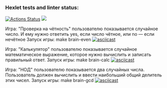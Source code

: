 ### Hexlet tests and linter status:
[![Actions Status](https://github.com/a-silanov/frontend-project-lvl1/workflows/hexlet-check/badge.svg)](https://github.com/a-silanov/frontend-project-lvl1/actions)
<a href="https://codeclimate.com/github/a-silanov/frontend-project-lvl1/maintainability"><img src="https://api.codeclimate.com/v1/badges/12f258d7446951ae8e0f/maintainability" /></a>

Игра: "Проверка на чётность"
пользователю показывается случайное число. И ему нужно ответить yes, если число чётное, или no — если нечётное
Запуск игры: make brain-even
[![asciicast](https://asciinema.org/a/w2rtzc74DWufs15kLoRS8OErl.png)](https://asciinema.org/a/w2rtzc74DWufs15kLoRS8OErl)

Игра: "Калькулятор"
пользователю показывается случайное математическое выражение, которое нужно вычислить и записать правильный ответ.
Запуск игры: make brain-calc
[![asciicast](https://asciinema.org/a/wKGe11SYvIIIvlZUJprXUE2xd.png)](https://asciinema.org/a/wKGe11SYvIIIvlZUJprXUE2xd)

Игра: "НОД"
пользователю показывается два случайных числа. Пользователь должен вычислить и ввести наибольший общий делитель этих чисел.
Запуск игры: make brain-gcd
[![asciicast](https://asciinema.org/a/enLTUHX0fFb82N6SnlxTvea7e.png)](https://asciinema.org/a/enLTUHX0fFb82N6SnlxTvea7e)
